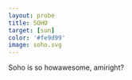 ```yaml
---
layout: probe
title: SOHO
target: [sun]
color: '#fe9d99'
image: soho.svg
---
```


Soho is so howawesome, amiright?